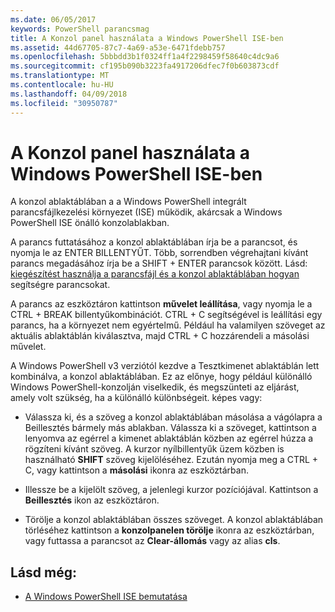 ```yaml
---
ms.date: 06/05/2017
keywords: PowerShell parancsmag
title: A Konzol panel használata a Windows PowerShell ISE-ben
ms.assetid: 44d67705-87c7-4a69-a53e-6471fdebb757
ms.openlocfilehash: 5bbbdd3b1f0324ff1a4f2298459f58640c4dc9a6
ms.sourcegitcommit: cf195b090b3223fa4917206dfec7f0b603873cdf
ms.translationtype: MT
ms.contentlocale: hu-HU
ms.lasthandoff: 04/09/2018
ms.locfileid: "30950787"
---
```

# <a name="how-to-use-the-console-pane-in-the-windows-powershell-ise"></a>A Konzol panel használata a Windows PowerShell ISE-ben

A konzol ablaktáblában a a Windows PowerShell integrált parancsfájlkezelési környezet (ISE) működik, akárcsak a Windows PowerShell ISE önálló konzolablakban.

A parancs futtatásához a konzol ablaktáblában írja be a parancsot, és nyomja le az ENTER BILLENTYŰT. Több, sorrendben végrehajtani kívánt parancs megadásához írja be a SHIFT + ENTER parancsok között. Lásd: [kiegészítést használja a parancsfájl és a konzol ablaktáblában hogyan](How-to-Use-Tab-Completion-in-the-Script-Pane-and-Console-Pane.md) segítségre parancsokat.

A parancs az eszköztáron kattintson **művelet leállítása**, vagy nyomja le a CTRL + BREAK billentyűkombinációt. CTRL + C segítségével is leállítási egy parancs, ha a környezet nem egyértelmű. Például ha valamilyen szöveget az aktuális ablaktáblán kiválasztva, majd CTRL + C hozzárendeli a másolási művelet.

A Windows PowerShell v3 verziótól kezdve a Tesztkimenet ablaktáblán lett kombinálva, a konzol ablaktáblában. Ez az előnye, hogy például különálló Windows PowerShell-konzolján viselkedik, és megszünteti az eljárást, amely volt szükség, ha a különálló különbségeit. képes vagy:

- Válassza ki, és a szöveg a konzol ablaktáblában másolása a vágólapra a Beillesztés bármely más ablakban. Válassza ki a szöveget, kattintson a lenyomva az egérrel a kimenet ablaktáblán közben az egérrel húzza a rögzíteni kívánt szöveg. A kurzor nyílbillentyűk üzem közben is használható **SHIFT** szöveg kijelöléséhez. Ezután nyomja meg a CTRL + C, vagy kattintson a **másolási** ikonra az eszköztárban.

- Illessze be a kijelölt szöveg, a jelenlegi kurzor pozíciójával. Kattintson a **Beillesztés** ikon az eszköztáron.

- Törölje a konzol ablaktáblában összes szöveget. A konzol ablaktáblában törléséhez kattintson a **konzolpanelen törölje** ikonra az eszköztárban, vagy futtassa a parancsot az **Clear-állomás** vagy az alias **cls**.

## <a name="see-also"></a>Lásd még:

- [A Windows PowerShell ISE bemutatása](Introducing-the-Windows-PowerShell-ISE.md)